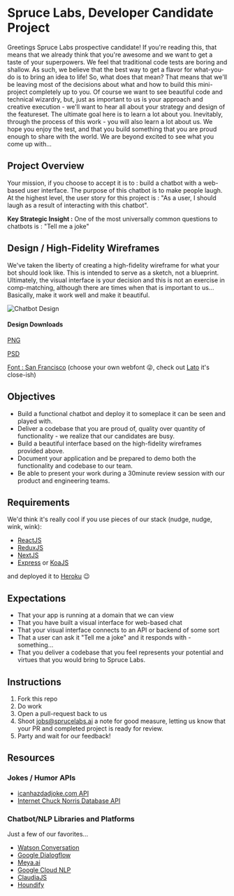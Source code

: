 # Spruce Labs, Developer Candidate Project

Greetings Spruce Labs prospective candidate! If you're reading this, that means that we already think that you're awesome and we want to get a taste of your superpowers.  We feel that traditional code tests are boring and shallow. As such, we believe that the best way to get a flavor for what-you-do is to bring an idea to life!  So, what does that mean? That means that we'll be leaving most of the decisions about what and how to build this mini-project completely up to you.  Of course we want to see beautiful code and technical wizardry, but, just as important to us is your approach and creative execution - we'll want to hear all about your strategy and design of the featureset.  The ultimate goal here is to learn a lot about you.  Inevitably, through the process of this work - you will also learn a lot about us.  We hope you enjoy the test, and that you build something that you are proud enough to share with the world.  We are beyond excited to see what you come up with...

## Project Overview

Your mission, if you choose to accept it is to : build a chatbot with a web-based user interface.  The purpose of this chatbot is to make people laugh. At the highest level, the user story for this project is : "As a user, I should laugh as a result of interacting with this chatbot".

**Key Strategic Insight :**
One of the most universally common questions to chatbots is : "Tell me a joke"

## Design / High-Fidelity Wireframes
We've taken the liberty of creating a high-fidelity wireframe for what your bot should look like.  This is intended to serve as a sketch, not a blueprint.  Ultimately, the visual interface is your decision and this is not an exercise in comp-matching, although there are times when that is important to us... Basically, make it work well and make it beautiful.

![Chatbot Design](https://s3.us-east-2.amazonaws.com/sprucelabs-misc/images/SpruceLabs-Humor-Bot-325x608.png)

#### Design Downloads
[PNG](https://s3.us-east-2.amazonaws.com/sprucelabs-misc/images/SpruceLabs-Humor-Bot.png)

[PSD](https://adobe.ly/2lPweQh)

[Font : San Francisco](https://developer.apple.com/fonts/) (choose your own webfont 😜, check out [Lato](https://fonts.google.com/specimen/Lato) it's close-ish)


## Objectives

- Build a functional chatbot and deploy it to someplace it can be seen and played with.
- Deliver a codebase that you are proud of, quality over quantity of functionality - we realize that our candidates are busy.
- Build a beautiful interface based on the high-fidelity wireframes provided above.
- Document your application and be prepared to demo both the functionality and codebase to our team.
- Be able to present your work during a 30minute review session with our product and engineering teams.

## Requirements
We'd think it's really cool if you use pieces of our stack (nudge, nudge, wink, wink):
- [ReactJS](https://reactjs.org/)
- [ReduxJS](https://redux.js.org/)
- [NextJS](https://github.com/zeit/next.js/)
- [Express](https://expressjs.com/) or [KoaJS](http://koajs.com/)

and deployed it to [Heroku](https://heroku.com) 😉 

## Expectations
- That your app is running at a domain that we can view
- That you have built a visual interface for web-based chat
- That your visual interface connects to an API or backend of some sort
- That a user can ask it "Tell me a joke" and it responds with - something...
- That you deliver a codebase that you feel represents your potential and virtues that you would bring to Spruce Labs.

## Instructions
1. Fork this repo
2. Do work
3. Open a pull-request back to us
4. Shoot [jobs@sprucelabs.ai](jobs@sprucelabs.ai) a note for good measure, letting us know that your PR and completed project is ready for review.
5. Party and wait for our feedback!

## Resources

### Jokes / Humor APIs
- [icanhazdadjoke.com API](https://icanhazdadjoke.com/api)
- [Internet Chuck Norris Database API](http://www.icndb.com/api/)

### Chatbot/NLP Libraries and Platforms
Just a few of our favorites...
- [Watson Conversation](https://www.ibm.com/watson/services/conversation/)
- [Google Dialogflow](https://dialogflow.com/)
- [Meya.ai](https://meya.ai/)
- [Google Cloud NLP](https://cloud.google.com/natural-language/)
- [ClaudiaJS](https://claudiajs.com/claudia-bot-builder.html)
- [Houndify](https://www.houndify.com/)
